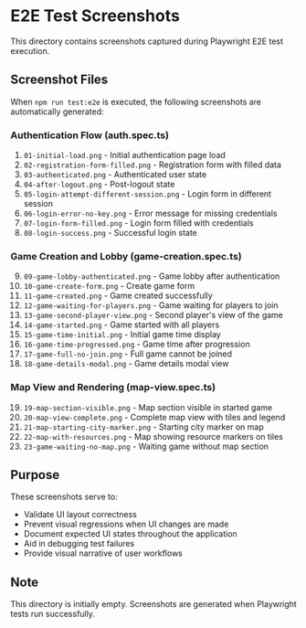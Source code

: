 # E2E Test Screenshots

This directory contains screenshots captured during Playwright E2E test execution.

## Screenshot Files

When `npm run test:e2e` is executed, the following screenshots are automatically generated:

### Authentication Flow (auth.spec.ts)
1. `01-initial-load.png` - Initial authentication page load
2. `02-registration-form-filled.png` - Registration form with filled data
3. `03-authenticated.png` - Authenticated user state
4. `04-after-logout.png` - Post-logout state
5. `05-login-attempt-different-session.png` - Login form in different session
6. `06-login-error-no-key.png` - Error message for missing credentials
7. `07-login-form-filled.png` - Login form filled with credentials
8. `08-login-success.png` - Successful login state

### Game Creation and Lobby (game-creation.spec.ts)
9. `09-game-lobby-authenticated.png` - Game lobby after authentication
10. `10-game-create-form.png` - Create game form
11. `11-game-created.png` - Game created successfully
12. `12-game-waiting-for-players.png` - Game waiting for players to join
13. `13-game-second-player-view.png` - Second player's view of the game
14. `14-game-started.png` - Game started with all players
15. `15-game-time-initial.png` - Initial game time display
16. `16-game-time-progressed.png` - Game time after progression
17. `17-game-full-no-join.png` - Full game cannot be joined
18. `18-game-details-modal.png` - Game details modal view

### Map View and Rendering (map-view.spec.ts)
19. `19-map-section-visible.png` - Map section visible in started game
20. `20-map-view-complete.png` - Complete map view with tiles and legend
21. `21-map-starting-city-marker.png` - Starting city marker on map
22. `22-map-with-resources.png` - Map showing resource markers on tiles
23. `23-game-waiting-no-map.png` - Waiting game without map section

## Purpose

These screenshots serve to:
- Validate UI layout correctness
- Prevent visual regressions when UI changes are made
- Document expected UI states throughout the application
- Aid in debugging test failures
- Provide visual narrative of user workflows

## Note

This directory is initially empty. Screenshots are generated when Playwright tests run successfully.
